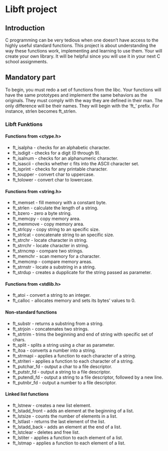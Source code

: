 # Libft project
## Introduction
C programming can be very tedious when one doesn’t have access to the highly useful standard functions. This project is about understanding the way these functions work, implementing and learning to use them. Your will create your own library. It will be helpful since you will use it in your next C school assignments.
## Mandatory part
To begin, you must redo a set of functions from the libc. Your functions will have the same prototypes and implement the same behaviors as the originals. They must comply with the way they are defined in their man. The only difference will be their names. They will begin with the ’ft_’ prefix. For instance, strlen becomes ft_strlen.
### Libft Funktions
#### Functions from <ctype.h>
+ ft_isalpha - checks for an alphabetic character.
+ ft_isdigit - checks for a digit (0 through 9).
+ ft_isalnum - checks for an alphanumeric character.
+ ft_isascii - checks whether c fits into the ASCII character set.
+ ft_isprint - checks for any printable character.
+ ft_toupper - convert char to uppercase.
+ ft_tolower - convert char to lowercase.
#### Functions from <string.h>
+ ft_memset - fill memory with a constant byte.
+ ft_strlen - calculate the length of a string.
+ ft_bzero - zero a byte string.
+ ft_memcpy - copy memory area.
+ ft_memmove - copy memory area.
+ ft_strlcpy - copy string to an specific size.
+ ft_strlcat - concatenate string to an specific size.
+ ft_strchr - locate character in string.
+ ft_strrchr - locate character in string.
+ ft_strncmp - compare two strings.
+ ft_memchr - scan memory for a character.
+ ft_memcmp - compare memory areas.
+ ft_strnstr - locate a substring in a string.
+ ft_strdup - creates a dupplicate for the string passed as parameter.
#### Functions from <stdlib.h>
+ ft_atoi - convert a string to an integer.
+ ft_calloc - allocates memory and sets its bytes' values to 0.
#### Non-standard functions
+ ft_substr - returns a substring from a string.
+ ft_strjoin - concatenates two strings.
+ ft_strtrim - trims the beginning and end of string with specific set of chars.
+ ft_split - splits a string using a char as parameter.
+ ft_itoa - converts a number into a string.
+ ft_strmapi - applies a function to each character of a string.
+ ft_striteri - applies a function to each character of a string.
+ ft_putchar_fd - output a char to a file descriptor.
+ ft_putstr_fd - output a string to a file descriptor.
+ ft_putendl_fd - output a string to a file descriptor, followed by a new line.
+ ft_putnbr_fd - output a number to a file descriptor.
#### Linked list functions
+ ft_lstnew - creates a new list element.
+ ft_lstadd_front - adds an element at the beginning of a list.
+ ft_lstsize - counts the number of elements in a list.
+ ft_lstlast - returns the last element of the list.
+ ft_lstadd_back - adds an element at the end of a list.
+ ft_lstclear - deletes and free list.
+ ft_lstiter - applies a function to each element of a list.
+ ft_lstmap - applies a function to each element of a list.
